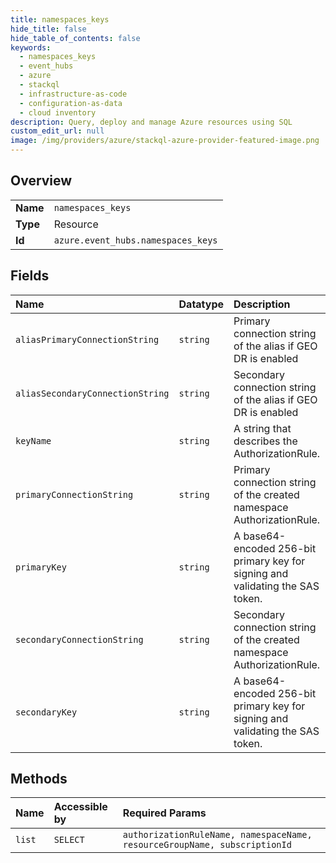 ```yaml
---
title: namespaces_keys
hide_title: false
hide_table_of_contents: false
keywords:
  - namespaces_keys
  - event_hubs
  - azure    
  - stackql
  - infrastructure-as-code
  - configuration-as-data
  - cloud inventory
description: Query, deploy and manage Azure resources using SQL
custom_edit_url: null
image: /img/providers/azure/stackql-azure-provider-featured-image.png
---
```

  
    

## Overview
<table><tbody>
<tr><td><b>Name</b></td><td><code>namespaces_keys</code></td></tr>
<tr><td><b>Type</b></td><td>Resource</td></tr>
<tr><td><b>Id</b></td><td><code>azure.event_hubs.namespaces_keys</code></td></tr>
</tbody></table>

## Fields
| Name | Datatype | Description |
|:-----|:---------|:------------|
| `aliasPrimaryConnectionString` | `string` | Primary connection string of the alias if GEO DR is enabled |
| `aliasSecondaryConnectionString` | `string` | Secondary  connection string of the alias if GEO DR is enabled |
| `keyName` | `string` | A string that describes the AuthorizationRule. |
| `primaryConnectionString` | `string` | Primary connection string of the created namespace AuthorizationRule. |
| `primaryKey` | `string` | A base64-encoded 256-bit primary key for signing and validating the SAS token. |
| `secondaryConnectionString` | `string` | Secondary connection string of the created namespace AuthorizationRule. |
| `secondaryKey` | `string` | A base64-encoded 256-bit primary key for signing and validating the SAS token. |
## Methods
| Name | Accessible by | Required Params |
|:-----|:--------------|:----------------|
| `list` | `SELECT` | `authorizationRuleName, namespaceName, resourceGroupName, subscriptionId` |
